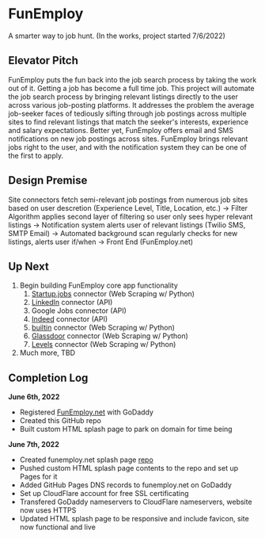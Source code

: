# FunEmploy
A smarter way to job hunt. (In the works, project started 7/6/2022)

## Elevator Pitch
FunEmploy puts the fun back into the job search process by taking the work out of it. Getting a job has become a full time job. This project will automate the job search process by bringing relevant listings directly to the user across various job-posting platforms. It addresses the problem the average job-seeker faces of tediously sifting through job postings across multiple sites to find relevant listings that match the seeker's interests, experience and salary expectations. Better yet, FunEmploy offers email and SMS notifications on new job postings across sites. FunEmploy brings relevant jobs right to the user, and with the notification system they can be one of the first to apply.


## Design Premise
Site connectors fetch semi-relevant job postings from numerous job sites based on user descretion (Experience Level, Title, Location, etc.) -> Filter Algorithm applies second layer of filtering so user only sees hyper relevant listings -> Notification system alerts user of relevant listings (Twilio SMS, SMTP Email) -> Automated background scan regularly checks for new listings, alerts user if/when -> Front End (FunEmploy.net)

## Up Next
1. Begin building FunEmploy core app functionality
   1. [Startup.jobs](https://startup.jobs/) connector (Web Scraping w/ Python)
   2. [LinkedIn](https://www.linkedin.com/jobs) connector (API)
   3. Google Jobs connector (API) 
   4. [Indeed](https://www.indeed.com/) connector (API)
   5. [builtin](https://builtin.com/jobs) connector (Web Scraping w/ Python)
   6. [Glassdoor](https://www.glassdoor.com/index.htm) connector (Web Scraping w/ Python)
   7. [Levels](https://www.levels.fyi/still-hiring/) connector (Web Scraping w/ Python)
 2. Much more, TBD

## Completion Log
**June 6th, 2022**
- Registered [FunEmploy.net](www.funemploy.net) with GoDaddy
- Created this GitHub repo
- Built custom HTML splash page to park on domain for time being

**June 7th, 2022**
- Created funemploy.net splash page [repo](https://github.com/nthonybruno/funemploy-splash-page)
- Pushed custom HTML splash page contents to the repo and set up Pages for it
- Added GitHub Pages DNS records to funemploy.net on GoDaddy
- Set up CloudFlare account for free SSL certificating
- Transfered GoDaddy nameservers to CloudFlare nameservers, website now uses HTTPS
- Updated HTML splash page to be responsive and include favicon, site now functional and live
